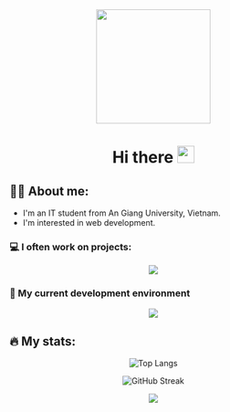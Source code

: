 <div align="center" >
<!-- <img src="https://media.giphy.com/media/UcK7JalnjCz0k/giphy.gif" width="200" height="200" /> -->
<img src="https://media.giphy.com/media/maNB0qAiRVAty/giphy.gif" width="200" height="200" />
<h1>
  Hi there
  <img src="https://media.giphy.com/media/hvRJCLFzcasrR4ia7z/giphy.gif" width="30px"/>
</h1>
</div>

## 👨‍💻 About me:

- I'm an IT student from An Giang University, Vietnam. 
- I'm interested in web development.

### 💻 I often work on projects:

<p align="center">
    <img src="https://skillicons.dev/icons?i=laravel,spring,nextjs,nuxt,react,vue" />
</p>

### 🚀 My current development environment
<p align="center">
    <img src="https://skillicons.dev/icons?i=neovim,idea,ubuntu" />
</p>

## 🔥 My stats:

<p align="center">
<img alt="Top Langs" src="https://github-readme-stats.vercel.app/api/top-langs/?username=nhat-tien&layout=compact&theme=vision-friendly-light" />
</p>
<p align="center">
  <img alt="GitHub Streak" src="http://github-readme-streak-stats.herokuapp.com?user=nhat-tien&theme=light&background=ffffff" /> 
</p>
<p align="center">
<img src="https://leetcode-badge-sage.vercel.app/badge/nhat-tien?bgColor=fff" />
</p>

